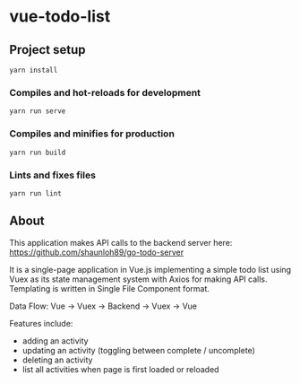 # vue-todo-list

## Project setup
```
yarn install
```

### Compiles and hot-reloads for development
```
yarn run serve
```

### Compiles and minifies for production
```
yarn run build
```

### Lints and fixes files
```
yarn run lint
```

## About

This application makes API calls to the backend server here: https://github.com/shaunloh89/go-todo-server

It is a single-page application in Vue.js implementing a simple todo list using Vuex as its state management system with Axios for making API calls. Templating is written in Single File Component format.

Data Flow: Vue -> Vuex -> Backend -> Vuex -> Vue

Features include: 
- adding an activity
- updating an activity (toggling between complete / uncomplete)
- deleting an activity
- list all activities when page is first loaded or reloaded
